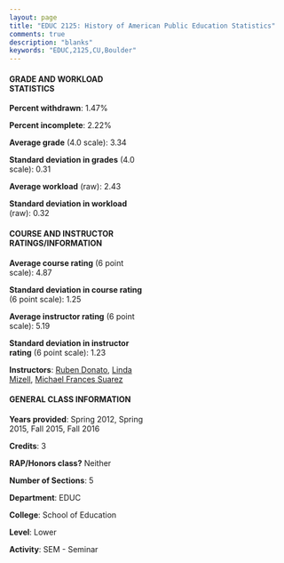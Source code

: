 ```yaml
---
layout: page
title: "EDUC 2125: History of American Public Education Statistics"
comments: true
description: "blanks"
keywords: "EDUC,2125,CU,Boulder"
---
```

<head>
<script src="https://ajax.googleapis.com/ajax/libs/jquery/2.1.3/jquery.min.js"></script>
<script src="https://dl.dropboxusercontent.com/s/pc42nxpaw1ea4o9/highcharts.js?dl=0"></script>
<!-- <script src="../assets/js/highcharts.js"></script> -->
<style type="text/css">@font-face {
	font-family: "Bebas Neue";
	src: url(https://www.filehosting.org/file/details/544349/BebasNeue Regular.otf) format("opentype");
	}
	h1.Bebas { 
		font-family: "Bebas Neue", Verdana, Tahoma;
	}
</style>
</head>
<body>
	<div id="container" style="float: right; width: 45%; height: 88%; margin-left: 2.5%; margin-right: 2.5%;"></div>
	<script language="JavaScript">
		$(document).ready(function() {
		var chart = {type: 'column'};
		var title = {text: 'Grade Distribution'};
		var xAxis = {categories: ['A','B','C','D','F'],crosshair: true};
		var yAxis = {min: 0,title: {text: 'Percentage'}};
		var tooltip = {headerFormat: '<center><b><span style="font-size:20px">{point.key}</span></b></center>',
		               pointFormat: '<td style="padding:0"><b>{point.y:.1f}%</b></td>',
		               footerFormat: '</table>',shared: true,useHTML: true};
		var plotOptions = {column: {pointPadding: 0.0,borderWidth: 0}};  
		var credits = {enabled: false};var series= [{name: 'Percent',data: [44.05,50.94,4.59,0.0,0.43,]}];
		var json = {};
		json.chart = chart;
		json.title = title;
		json.tooltip = tooltip;
		json.xAxis = xAxis;
		json.yAxis = yAxis;  
		json.series = series;
		json.plotOptions = plotOptions;  
		json.credits = credits;
		$('#container').highcharts(json);
	});
	</script>
</body>
			   
#### GRADE AND WORKLOAD STATISTICS

**Percent withdrawn**: 1.47%

**Percent incomplete**: 2.22%

**Average grade** (4.0 scale): 3.34

**Standard deviation in grades** (4.0 scale): 0.31

**Average workload** (raw): 2.43

**Standard deviation in workload** (raw): 0.32

#### COURSE AND INSTRUCTOR RATINGS/INFORMATION

**Average course rating** (6 point scale): 4.87

**Standard deviation in course rating** (6 point scale): 1.25

**Average instructor rating** (6 point scale): 5.19

**Standard deviation in instructor rating** (6 point scale): 1.23

**Instructors**: <a href='../../instructors/Ruben_Donato'>Ruben Donato</a>, <a href='../../instructors/Linda_Mizell'>Linda Mizell</a>, <a href='../../instructors/Michael_Frances_Suarez'>Michael Frances Suarez</a>

#### GENERAL CLASS INFORMATION

**Years provided**: Spring 2012, Spring 2015, Fall 2015, Fall 2016

**Credits**: 3

**RAP/Honors class?** Neither

**Number of Sections**: 5

**Department**: EDUC

**College**: School of Education

**Level**: Lower

**Activity**: SEM - Seminar
